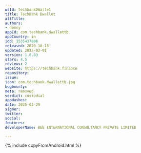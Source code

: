 ```yaml
---
wsId: techbankDWallet
title: TechBank Dwallet
altTitle: 
authors:
- danny
appId: com.techbank.dwallettb
appCountry: in
idd: 1535437806
released: 2020-10-15
updated: 2025-02-01
version: 1.0.83
stars: 4.5
reviews: 2
website: https://techbank.finance
repository: 
issue: 
icon: com.techbank.dwallettb.jpg
bugbounty: 
meta: removed
verdict: custodial
appHashes: 
date: 2025-03-29
signer: 
twitter: 
social: 
features: 
developerName: BEE INTERNATIONAL CONSULTANCY PRIVATE LIMITED

---
```


{% include copyFromAndroid.html %}
